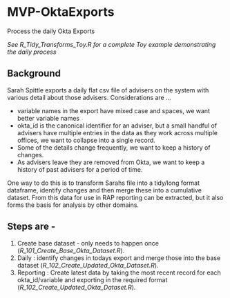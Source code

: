 # MVP-OktaExports
Process the daily Okta Exports

*See R_Tidy_Transforms_Toy.R for a complete Toy example demonstrating the daily process*

## Background
Sarah Spittle exports a daily flat csv file of advisers on the system with various detail about those advisers. Considerations are ...
- variable names in the export have mixed case and spaces, we want better variable names
- okta_id is the canonical identifier for an adviser, but a small handful of advisers have multiple entries in the data as they work across multiple offices, we want to collapse into a single record.
- Some of the details change frequently, we want to keep a history of changes.
- As advisers leave they are removed from Okta, we want to keep a history of past advisers for a period of time.

One way to do this is to transform Sarahs file into a tidy/long format dataframe, identify changes and then merge these into a cumulative dataset. From this data for use in RAP reporting can be extracted, but it also forms the basis for analysis by other domains.

## Steps are -

1. Create base dataset - only needs to happen once (*R_101_Create_Base_Okta_Dataset.R*).
2. Daily : identify changes in todays export and merge those into the base dataset (*R_102_Create_Updated_Okta_Dataset.R*). 
3. Reporting : Create latest data by taking the most recent record for each okta_id/variable and exporting in the required format (*R_102_Create_Updated_Okta_Dataset.R*).

